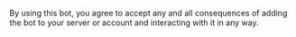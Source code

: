 By using this bot, you agree to accept any and all consequences of adding the bot to your server or account and interacting with it in any way.

